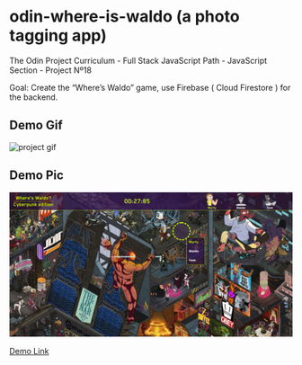 # odin-where-is-waldo (a photo tagging app)

The Odin Project Curriculum - Full Stack JavaScript Path - JavaScript Section - Project Nº18

Goal: Create the “Where’s Waldo” game, use Firebase ( Cloud Firestore ) for the backend.

## Demo Gif

![project gif](./src/images/gif-for-readme.gif)

## Demo Pic

![project pic](./src/images/screenshot-for-readme.png)

[Demo Link](https://stanimirkosev.github.io/odin-where-is-waldo/)
